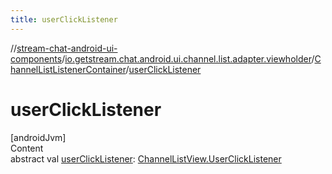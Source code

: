 ```yaml
---
title: userClickListener
---
```

//[stream-chat-android-ui-components](../../../index.md)/[io.getstream.chat.android.ui.channel.list.adapter.viewholder](../index.md)/[ChannelListListenerContainer](index.md)/[userClickListener](userClickListener.md)



# userClickListener  
[androidJvm]  
Content  
abstract val [userClickListener](userClickListener.md): [ChannelListView.UserClickListener](../../io.getstream.chat.android.ui.channel.list/ChannelListView/UserClickListener/index.md)  



